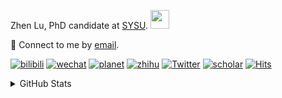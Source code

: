 <p>Zhen Lu, PhD candidate at <a href="https://phs.sysu.edu.cn/">SYSU</a>. <img src="https://media.giphy.com/media/WUlplcMpOCEmTGBtBW/giphy.gif" width="30">
</em></p>

💬 Connect to me by [email](mailto:luzh29@mail2.sysu.edu.cn).

[![bilibili](https://img.shields.io/badge/陆震同学-B站-yellow)](https://space.bilibili.com/32159908) [![wechat](https://img.shields.io/badge/陆震生物统计-微信公众号-important)](https://leslie-lu.github.io/uploads/qrcode.jpg) [![planet](https://img.shields.io/badge/陆震-知识星球-blueviolet)](https://wx.zsxq.com/dweb2) [![zhihu](https://img.shields.io/badge/陆震同学-知乎-blue)](https://www.zhihu.com/people/edison-70-18) [![Twitter](https://img.shields.io/badge/callmeleslielu-Twitter-ff69b4)](https://twitter.com/callmeleslielu) [![scholar](https://img.shields.io/badge/ZhenLu-Scholar-00ffff)](https://scholar.google.com/citations?user=LKLQ1g8AAAAJ) [![Hits](https://hits.seeyoufarm.com/api/count/incr/badge.svg?url=https%3A%2F%2Fgithub.com%2FLeslie-Lu%2FLeslie-Lu&count_bg=%2379C83D&title_bg=%23555555&icon=&icon_color=%23E7E7E7&title=hits&edge_flat=false)](https://hits.seeyoufarm.com)

<details>
 
<summary>GitHub Stats</summary>


<!--START_SECTION:waka-->
**🐱 My GitHub Data** 

> 📦 19.6 kB Used in GitHub's Storage 
 > 
> 🏆 107 Contributions in the Year 2023
 > 
> 🚫 Not Opted to Hire
 > 
> 📜 7 Public Repositories 
 > 
> 🔑 1 Private Repositories 
 > 
**I'm an Early 🐤** 

```text
🌞 Morning                3 commits           █░░░░░░░░░░░░░░░░░░░░░░░░   03.00 % 
🌆 Daytime                63 commits          ████████████████░░░░░░░░░   63.00 % 
🌃 Evening                33 commits          ████████░░░░░░░░░░░░░░░░░   33.00 % 
🌙 Night                  1 commits           ░░░░░░░░░░░░░░░░░░░░░░░░░   01.00 % 
```
📅 **I'm Most Productive on Tuesday** 

```text
Monday                   18 commits          ████░░░░░░░░░░░░░░░░░░░░░   18.00 % 
Tuesday                  35 commits          █████████░░░░░░░░░░░░░░░░   35.00 % 
Wednesday                7 commits           ██░░░░░░░░░░░░░░░░░░░░░░░   07.00 % 
Thursday                 6 commits           ██░░░░░░░░░░░░░░░░░░░░░░░   06.00 % 
Friday                   5 commits           █░░░░░░░░░░░░░░░░░░░░░░░░   05.00 % 
Saturday                 7 commits           ██░░░░░░░░░░░░░░░░░░░░░░░   07.00 % 
Sunday                   22 commits          ██████░░░░░░░░░░░░░░░░░░░   22.00 % 
```


**I Mostly Code in HTML** 

```text
HTML                     3 repos             ███████████░░░░░░░░░░░░░░   42.86 % 
R                        3 repos             ███████████░░░░░░░░░░░░░░   42.86 % 
Python                   1 repo              ████░░░░░░░░░░░░░░░░░░░░░   14.29 % 
```




 Last Updated on 02/08/2023 18:38:52 UTC
<!--END_SECTION:waka-->

-----

**NOTE: Top languages does not indicate my skill level or anything like that. It is just a metric of which languages have been hosted by me on GitHub based on the usage across repositories.**

</details>
